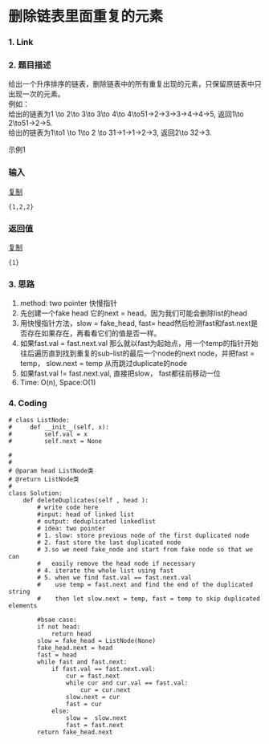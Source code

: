 # 删除链表里面重复的元素

### 1. Link





### 2. 题目描述

给出一个升序排序的链表，删除链表中的所有重复出现的元素，只保留原链表中只出现一次的元素。  
例如：  
给出的链表为1 \to 2\to 3\to 3\to 4\to 4\to51→2→3→3→4→4→5, 返回1\to 2\to51→2→5.  
给出的链表为1\to1 \to 1\to 2 \to 31→1→1→2→3, 返回2\to 32→3.  
  
  
示例1

### 输入

[复制](javascript:void%280%29;)

```text
{1,2,2}
```

### 返回值

[复制](javascript:void%280%29;)

```text
{1}
```



### 3. 思路

1. method:  two pointer 快慢指针
2. 先创建一个fake head 它的next = head。因为我们可能会删除list的head
3. 用快慢指针方法，slow = fake\_head, fast= head然后检测fast和fast.next是否存在如果存在，再看看它们的值是否一样。
4. 如果fast.val = fast.next.val 那么就以fast为起始点，用一个temp的指针开始往后遍历直到找到重复的sub-list的最后一个node的next node，并把fast = temp， slow.next = temp 从而跳过duplicate的node
5. 如果fast.val != fast.next.val, 直接把slow， fast都往前移动一位
6.  Time: O\(n\), Space:O\(1\)

### 4. Coding

```text
# class ListNode:
#     def __init__(self, x):
#         self.val = x
#         self.next = None

#
# 
# @param head ListNode类 
# @return ListNode类
#
class Solution:
    def deleteDuplicates(self , head ):
        # write code here
        #input: head of linked list
        # output: deduplicated linkedlist
        # idea: two pointer
        # 1. slow: store previous node of the first duplicated node
        # 2. fast store the last duplicated node
        # 3.so we need fake_node and start from fake node so that we can
        #   easily remove the head node if necessary
        # 4. iterate the whole list using fast
        # 5. when we find fast.val == fast.next.val
        #    use temp = fast.next and find the end of the duplicated string
        #    then let slow.next = temp, fast = temp to skip duplicated elements
        
        #bsae case:
        if not head:
            return head
        slow = fake_head = ListNode(None)
        fake_head.next = head
        fast = head
        while fast and fast.next:
            if fast.val == fast.next.val:
                cur = fast.next
                while cur and cur.val == fast.val:
                    cur = cur.next
                slow.next = cur
                fast = cur
            else:
                slow =  slow.next
                fast = fast.next
        return fake_head.next
                
        
```














